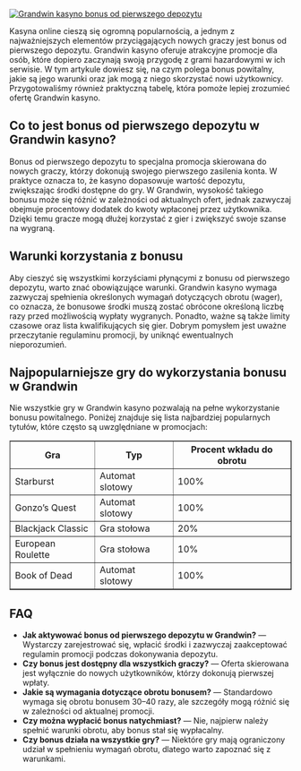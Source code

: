 [![Grandwin kasyno bonus od pierwszego depozytu](https://123-caf.pages.dev/gitsignup.png)](https://vrmoo.ru/Bt82HjjY)

<div>     <p>Kasyna online cieszą się ogromną popularnością, a jednym z najważniejszych elementów przyciągających nowych graczy jest bonus od pierwszego depozytu. Grandwin kasyno oferuje atrakcyjne promocje dla osób, które dopiero zaczynają swoją przygodę z grami hazardowymi w ich serwisie. W tym artykule dowiesz się, na czym polega bonus powitalny, jakie są jego warunki oraz jak mogą z niego skorzystać nowi użytkownicy. Przygotowaliśmy również praktyczną tabelę, która pomoże lepiej zrozumieć ofertę Grandwin kasyno.</p>      <h2>Co to jest bonus od pierwszego depozytu w Grandwin kasyno?</h2>     <p>Bonus od pierwszego depozytu to specjalna promocja skierowana do nowych graczy, którzy dokonują swojego pierwszego zasilenia konta. W praktyce oznacza to, że kasyno dopasowuje wartość depozytu, zwiększając środki dostępne do gry. W Grandwin, wysokość takiego bonusu może się różnić w zależności od aktualnych ofert, jednak zazwyczaj obejmuje procentowy dodatek do kwoty wpłaconej przez użytkownika. Dzięki temu gracze mogą dłużej korzystać z gier i zwiększyć swoje szanse na wygraną.</p>      <h2>Warunki korzystania z bonusu</h2>     <p>Aby cieszyć się wszystkimi korzyściami płynącymi z bonusu od pierwszego depozytu, warto znać obowiązujące warunki. Grandwin kasyno wymaga zazwyczaj spełnienia określonych wymagań dotyczących obrotu (wager), co oznacza, że bonusowe środki muszą zostać obrócone określoną liczbę razy przed możliwością wypłaty wygranych. Ponadto, ważne są także limity czasowe oraz lista kwalifikujących się gier. Dobrym pomysłem jest uważne przeczytanie regulaminu promocji, by uniknąć ewentualnych nieporozumień.</p>      <h2>Najpopularniejsze gry do wykorzystania bonusu w Grandwin</h2>     <p>Nie wszystkie gry w Grandwin kasyno pozwalają na pełne wykorzystanie bonusu powitalnego. Poniżej znajduje się lista najbardziej popularnych tytułów, które często są uwzględniane w promocjach:</p>      <table border="1" cellpadding="5" cellspacing="0">       <thead>         <tr>           <th>Gra</th>           <th>Typ</th>           <th>Procent wkładu do obrotu</th>         </tr>       </thead>       <tbody>         <tr>           <td>Starburst</td>           <td>Automat slotowy</td>           <td>100%</td>         </tr>         <tr>           <td>Gonzo’s Quest</td>           <td>Automat slotowy</td>           <td>100%</td>         </tr>         <tr>           <td>Blackjack Classic</td>           <td>Gra stołowa</td>           <td>20%</td>         </tr>         <tr>           <td>European Roulette</td>           <td>Gra stołowa</td>           <td>10%</td>         </tr>         <tr>           <td>Book of Dead</td>           <td>Automat slotowy</td>           <td>100%</td>         </tr>       </tbody>     </table>      <h2>FAQ</h2>     <ul>       <li><strong>Jak aktywować bonus od pierwszego depozytu w Grandwin?</strong> — Wystarczy zarejestrować się, wpłacić środki i zazwyczaj zaakceptować regulamin promocji podczas dokonywania depozytu.</li>       <li><strong>Czy bonus jest dostępny dla wszystkich graczy?</strong> — Oferta skierowana jest wyłącznie do nowych użytkowników, którzy dokonują pierwszej wpłaty.</li>       <li><strong>Jakie są wymagania dotyczące obrotu bonusem?</strong> — Standardowo wymaga się obrotu bonusem 30–40 razy, ale szczegóły mogą różnić się w zależności od aktualnej promocji.</li>       <li><strong>Czy można wypłacić bonus natychmiast?</strong> — Nie, najpierw należy spełnić warunki obrotu, aby bonus stał się wypłacalny.</li>       <li><strong>Czy bonus działa na wszystkie gry?</strong> — Niektóre gry mają ograniczony udział w spełnieniu wymagań obrotu, dlatego warto zapoznać się z warunkami.</li>     </ul>   </div>